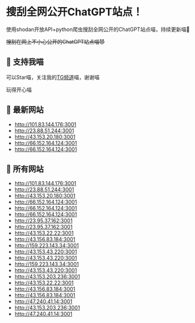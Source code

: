 # 搜刮全网公开ChatGPT站点！

使用shodan开放API+python爬虫搜刮全网公开的ChatGPT站点喵，持续更新喵🥳

~~搜刮在网上不小心公开的ChatGPT站点喵😈~~

## 🚀 支持我喵

可以Star喵，关注我的[TG频道](https://t.me/puddin_share)喵，谢谢喵

玩得开心喵

## 📖 最新网站

- http://101.83.144.176:3001
- http://23.88.51.244:3001
- http://43.153.20.180:3001
- http://66.152.164.124:3001
- http://66.152.164.124:3001


## 📖 所有网站

- http://101.83.144.176:3001
- http://23.88.51.244:3001
- http://43.153.20.180:3001
- http://66.152.164.124:3001
- http://66.152.164.124:3001
- http://66.152.164.124:3001
- http://23.95.37.162:3001
- http://23.95.37.162:3001
- http://43.153.22.22:3001
- http://43.156.83.184:3001
- http://159.223.143.34:3001
- http://43.153.43.220:3001
- http://43.153.43.220:3001
- http://159.223.143.34:3001
- http://43.153.43.220:3001
- http://43.153.203.236:3001
- http://43.153.22.22:3001
- http://43.156.83.184:3001
- http://43.156.83.184:3001
- http://47.240.41.14:3001
- http://43.153.203.236:3001
- http://47.240.41.14:3001


